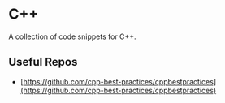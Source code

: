 # C++

A collection of code snippets for C++.

## Useful Repos

 - [https://github.com/cpp-best-practices/cppbestpractices](https://github.com/cpp-best-practices/cppbestpractices)
